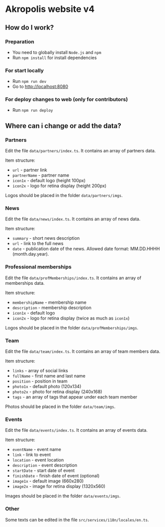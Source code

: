# Akropolis website v4

## How do I work?

### Preparation
- You need to globally install `Node.js` and `npm`
- Run `npm install` for install dependencies

### For start locally
- Run `npm run dev`
- Go to [http://localhost:8080]()

### For deploy changes to web (only for contributors)
- Run `npm run deploy`

## Where can i change or add the data?

### Partners
Edit the file `data/partners/index.ts`. It contains an array of partners data.

Item structure:
- `url` - partner link
- `partnerName` - partner name
- `icon1x` - default logo (height 100px)
- `icon2x` - logo for retina display (height 200px)

Logos should be placed in the folder `data/partners/imgs`.

### News
Edit the file `data/news/index.ts`. It contains an array of news data.

Item structure:
- `summary` - short news description
- `url` - link to the full news
- `date` - publication date of the news. Allowed date format: MM.DD.HHHH (month.day.year).

### Professional memberships
Edit the file `data/profMemberships/index.ts`. It contains an array of memberships data.

Item structure:
- `membershipName` - membership name
- `description` - membership description
- `icon1x` - default logo
- `icon2x` - logo for retina display (twice as much as `icon1x`)

Logos should be placed in the folder `data/profMemberships/imgs`.

### Team
Edit the file `data/team/index.ts`. It contains an array of team members data.

Item structure:
- `links` - array of social links
- `fullName` - first name and last name
- `position` - position in team
- `photo1x` - default photo (120x134)
- `photo2x` - photo for retina display (240x168)
- `tags` - an array of tags that appear under each team member

Photos should be placed in the folder `data/team/imgs`.

### Events
Edit the file `data/events/index.ts`. It contains an array of events data.

Item structure:
- `eventName` - event name
- `link` - link to event
- `location` - event location
- `description` - event description
- `startDate` - start date of event
- `finishDate` - finish date of event (optional)
- `image1x` - default image (660x280)
- `image2x` - image for retina display (1320x560)

Images should be placed in the folder `data/events/imgs`.

### Other
Some texts can be edited in the file `src/services/i18n/locales/en.ts`.

